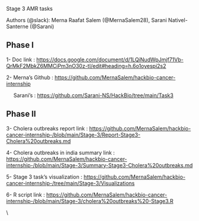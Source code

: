<!--StartFragment-->

Stage 3 AMR tasks

Authors (@slack): Merna Raafat Salem (@MernaSalem28), Sarani Nativel-Santerne (@Sarani)


## Phase I

1- Doc link : <https://docs.google.com/document/d/1LQiNudWpJmjf71Vb-QrMkF2MbkZ6MMCiPm3nO30z-tI/edit#heading=h.6o1oyespi2s2>

2- Merna’s Github : <https://github.com/MernaSalem/hackbio-cancer-internship>

     Sarani’s : <https://github.com/Sarani-NS/HackBio/tree/main/Task3>


## Phase II

3- Cholera outbreaks report link : <https://github.com/MernaSalem/hackbio-cancer-internship-/blob/main/Stage-3/Report-Stage3-Cholera%20outbreaks.md>

4- Cholera outbreaks in india summary link : <https://github.com/MernaSalem/hackbio-cancer-internship-/blob/main/Stage-3/Summary-Stage3-Cholera%20outbreaks.md>

5- Stage 3 task’s visualization : <https://github.com/MernaSalem/hackbio-cancer-internship-/tree/main/Stage-3/Visualizations>

6- R script link : <https://github.com/MernaSalem/hackbio-cancer-internship-/blob/main/Stage-3/cholera%20outbreaks%20-Stage3.R>

\


<!--EndFragment-->
